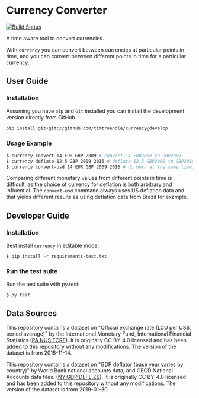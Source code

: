 # Currency Converter

[![Build Status](https://travis-ci.org/timtroendle/currency.svg)](https://travis-ci.org/timtroendle/currency)

A time aware tool to convert currencies.

With `currency` you can convert between currencies at particular points in time, and you can convert between different points in time for a particular currency.

## User Guide

### Installation

Assuming you have `pip` and `Git` installed you can install the development version directly
from GitHub.

```bash
pip install git+git://github.com/timtroendle/currency@develop
```

### Usage Example

```bash
$ currency convert 14 EUR GBP 2009 # convert 14 EUR2009 to GBP2009
$ currency deflate 12.5 GBP 2009 2016 # deflate 12.5 GBP2009 to GBP2016
$ currency convert-usd 14 EUR GBP 2009 2016 # do both at the same time, using US inflation
```

Comparing different monetary values from different points in time is difficult, as the choice
of currency for deflation is both arbitrary and influential. The `convert-usd` command
always uses US deflation data and that yields different results as using deflation data from Brazil
for example.

## Developer Guide

### Installation

Best install `currency` in editable mode:

    $ pip install -r requirements-test.txt

### Run the test suite

Run the test suite with py.test:

    $ py.test

## Data Sources

This repository contains a dataset on "Official exchange rate (LCU per US$, period average)" by the International Monetary Fund, International Financial Statistics ([PA.NUS.FCRF](https://data.worldbank.org/indicator/PA.NUS.FCRF)). It is originally CC BY-4.0 licensed and has been added to this repository without any modifications. The version of the dataset is from 2018-11-14.

This repository contains a dataset on "GDP deflator (base year varies by country)" by World Bank national accounts data, and OECD National Accounts data files. ([NY.GDP.DEFL.ZS](https://data.worldbank.org/indicator/NY.GDP.DEFL.ZS)). It is originally CC BY-4.0 licensed and has been added to this repository without any modifications. The version of the dataset is from 2019-01-30.
